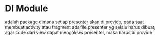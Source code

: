 # DI Module

adalah package dimana setiap presenter akan di provide, pada saat membuat activity atau fragment
ada file presenter yg selalu harus dibuat, agar code dari view dapat mengakses presenter, maka
harus di provide